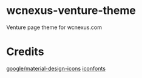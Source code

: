 # wcnexus-venture-theme
Venture page theme for wcnexus.com

# Credits
[google/material-design-icons](https://github.com/google/material-design-icons/)
[iconfonts](http://www.iconfont.cn)